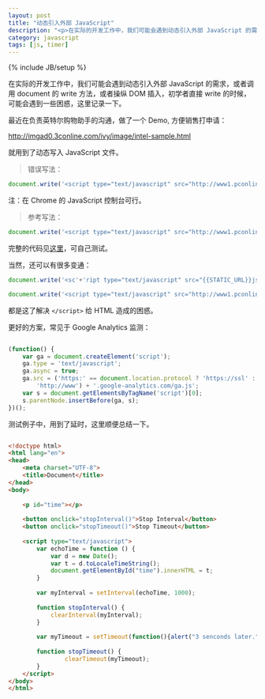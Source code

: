 ```yaml
---
layout: post
title: "动态引入外部 JavaScript"
description: "<p>在实际的开发工作中，我们可能会遇到动态引入外部 JavaScript 的需求，或者调用 document 的 write 方法，或者操纵 DOM 插入，初学者直接 write 的时候，可能会遇到一些困惑，这里记录一下。</p>"
category: javascript
tags: [js, timer]
---
```

{% include JB/setup %}

在实际的开发工作中，我们可能会遇到动态引入外部 JavaScript 的需求，或者调用 document 的 write 方法，或者操纵 DOM 插入，初学者直接 write 的时候，可能会遇到一些困惑，这里记录一下。

最近在负责英特尔购物助手的沟通，做了一个 Demo, 方便销售打申请：

<http://imgad0.3conline.com/ivy/image/intel-sample.html>

就用到了动态写入 JavaScript 文件。

<blockquote class="warning">	
错误写法：
</blockquote>

```javascript
document.write('<script type="text/javascript" src="http://www1.pconline.com.cn/api/libs/jquery/jquery-1.3.2.min.js"></script>');
```
注：在 Chrome 的 JavaScript 控制台可行。

>参考写法：

```javascript
document.write('<script type="text/javascript" src="http://www1.pconline.com.cn/api/libs/jquery/jquery-1.7.2.min.js" charset="utf-8"><' + '/script>');
 ```

完整的代码见[这里](https://gist.github.com/chenzixin/5432945)，可自己测试。

当然，还可以有很多变通：

```javascript
document.write('<sc'+'ript type="text/javascript" src="{{STATIC_URL}}js/jquery-1.9.0.js"></scri'+'pt>');

document.write('<script type="text/javascript" src="http://www1.pconline.com.cn/api/libs/jquery/jquery-1.3.2.min.js"><\/script>');
```

都是这了解决 `</script>` 给 HTML 造成的困惑。

更好的方案，常见于 Google Analytics 监测：

```javascript

(function() {
    var ga = document.createElement('script');
    ga.type = 'text/javascript';
    ga.async = true;
    ga.src = ('https:' == document.location.protocol ? 'https://ssl' :
        'http://www') + '.google-analytics.com/ga.js';
    var s = document.getElementsByTagName('script')[0];
    s.parentNode.insertBefore(ga, s);
})();
```

测试例子中，用到了延时，这里顺便总结一下。

```html

<!doctype html>
<html lang="en">
<head>
    <meta charset="UTF-8">
    <title>Document</title>
</head>
<body>
 
    <p id="time"></p>
 
    <button onclick="stopInterval()">Stop Interval</button>
    <button onclick="stopTimeout()">Stop Timeout</button>
 
    <script type="text/javascript">
        var echoTime = function () {
            var d = new Date();
            var t = d.toLocaleTimeString();
            document.getElementById("time").innerHTML = t;
        }
 
        var myInterval = setInterval(echoTime, 1000);
 
        function stopInterval() {
            clearInterval(myInterval);
        }
 
        var myTimeout = setTimeout(function(){alert("3 senconds later.")},3000);
 
        function stopTimeout() {
                clearTimeout(myTimeout);
        }
    </script>
</body>
</html>
```





